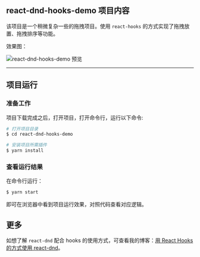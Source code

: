 ## react-dnd-hooks-demo 项目内容
该项目是一个稍微复杂一些的拖拽项目。使用 `react-hooks` 的方式实现了拖拽放置、拖拽排序等功能。

效果图：

![react-dnd-hooks-demo 预览](https://github.com/beichensky/ReactUtilsDemo/blob/master/react-dnd-hooks-demo/拖拽并排序预览.gif)


----- 


## 项目运行

### 准备工作
项目下载完成之后，打开项目，打开命令行，运行以下命令:
``` bash
# 打开项目目录
$ cd react-dnd-hooks-demo

# 安装项目所需插件
$ yarn install
```



### 查看运行结果
在命令行运行：
``` bash
$ yarn start
```
即可在浏览器中看到项目运行效果，对照代码查看对应逻辑。



## 更多
如想了解 `react-dnd` 配合 hooks 的使用方式，可查看我的博客：[用 React Hooks 的方式使用 react-dnd](https://juejin.im/post/5d6dd4e4e51d453bb13b6680)。
